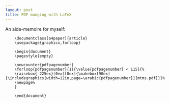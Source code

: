 ```yaml
---
layout: post
title: PDF munging with LaTeX
---
```


An aide-memoire for myself:

        \documentclass[a4paper]{article}
        \usepackage{graphicx,forloop}

        \begin{document}
        \pagestyle{empty}

        \newcounter{pdfpagenumber}
        \forloop{pdfpagenumber}{1}{\value{pdfpagenumber} < 115}{%
        \raisebox{-225ex}[0ex][0ex]{\makebox[90ex]{\includegraphics[width=12in,page=\arabic{pdfpagenumber}]{mtms.pdf}}}%
        \newpage%
        }

        \end{document}


